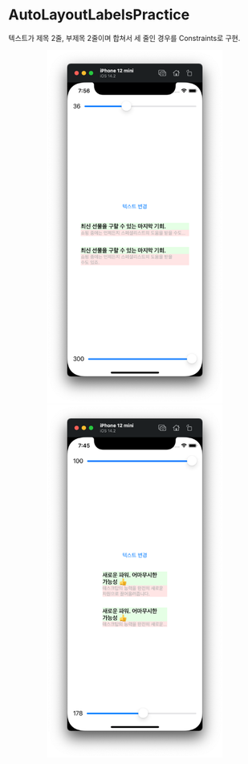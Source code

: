 # AutoLayoutLabelsPractice
텍스트가 제목 2줄, 부제목 2줄이며 합쳐서 세 줄인 경우를 Constraints로 구현.
<p align="center">
  <img src="https://raw.githubusercontent.com/Makeeyaf/AutoLayoutLabelsPractice/main/1.png" width="350">
  <img src="https://raw.githubusercontent.com/Makeeyaf/AutoLayoutLabelsPractice/main/2.png" width="350">
</p>
